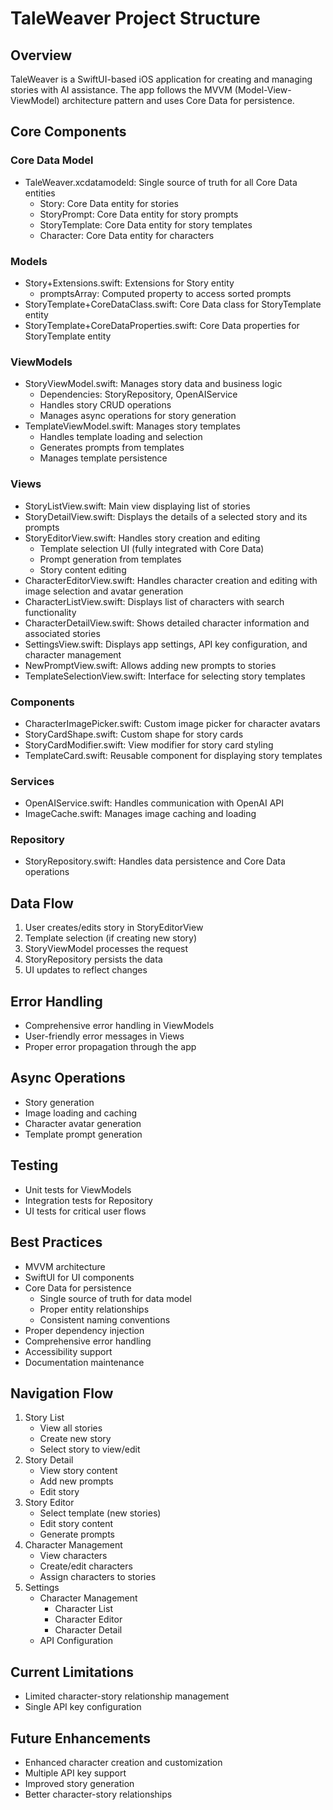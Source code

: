 # TaleWeaver Project Structure

## Overview
TaleWeaver is a SwiftUI-based iOS application for creating and managing stories with AI assistance. The app follows the MVVM (Model-View-ViewModel) architecture pattern and uses Core Data for persistence.

## Core Components

### Core Data Model
- TaleWeaver.xcdatamodeld: Single source of truth for all Core Data entities
  - Story: Core Data entity for stories
  - StoryPrompt: Core Data entity for story prompts
  - StoryTemplate: Core Data entity for story templates
  - Character: Core Data entity for characters

### Models
- Story+Extensions.swift: Extensions for Story entity
  - promptsArray: Computed property to access sorted prompts
- StoryTemplate+CoreDataClass.swift: Core Data class for StoryTemplate entity
- StoryTemplate+CoreDataProperties.swift: Core Data properties for StoryTemplate entity

### ViewModels
- StoryViewModel.swift: Manages story data and business logic
  - Dependencies: StoryRepository, OpenAIService
  - Handles story CRUD operations
  - Manages async operations for story generation
- TemplateViewModel.swift: Manages story templates
  - Handles template loading and selection
  - Generates prompts from templates
  - Manages template persistence

### Views
- StoryListView.swift: Main view displaying list of stories
- StoryDetailView.swift: Displays the details of a selected story and its prompts
- StoryEditorView.swift: Handles story creation and editing
  - Template selection UI (fully integrated with Core Data)
  - Prompt generation from templates
  - Story content editing
- CharacterEditorView.swift: Handles character creation and editing with image selection and avatar generation
- CharacterListView.swift: Displays list of characters with search functionality
- CharacterDetailView.swift: Shows detailed character information and associated stories
- SettingsView.swift: Displays app settings, API key configuration, and character management
- NewPromptView.swift: Allows adding new prompts to stories
- TemplateSelectionView.swift: Interface for selecting story templates

### Components
- CharacterImagePicker.swift: Custom image picker for character avatars
- StoryCardShape.swift: Custom shape for story cards
- StoryCardModifier.swift: View modifier for story card styling
- TemplateCard.swift: Reusable component for displaying story templates

### Services
- OpenAIService.swift: Handles communication with OpenAI API
- ImageCache.swift: Manages image caching and loading

### Repository
- StoryRepository.swift: Handles data persistence and Core Data operations

## Data Flow
1. User creates/edits story in StoryEditorView
2. Template selection (if creating new story)
3. StoryViewModel processes the request
4. StoryRepository persists the data
5. UI updates to reflect changes

## Error Handling
- Comprehensive error handling in ViewModels
- User-friendly error messages in Views
- Proper error propagation through the app

## Async Operations
- Story generation
- Image loading and caching
- Character avatar generation
- Template prompt generation

## Testing
- Unit tests for ViewModels
- Integration tests for Repository
- UI tests for critical user flows

## Best Practices
- MVVM architecture
- SwiftUI for UI components
- Core Data for persistence
  - Single source of truth for data model
  - Proper entity relationships
  - Consistent naming conventions
- Proper dependency injection
- Comprehensive error handling
- Accessibility support
- Documentation maintenance

## Navigation Flow
1. Story List
   - View all stories
   - Create new story
   - Select story to view/edit
2. Story Detail
   - View story content
   - Add new prompts
   - Edit story
3. Story Editor
   - Select template (new stories)
   - Edit story content
   - Generate prompts
4. Character Management
   - View characters
   - Create/edit characters
   - Assign characters to stories
5. Settings
   - Character Management
     - Character List
     - Character Editor
     - Character Detail
   - API Configuration

## Current Limitations
- Limited character-story relationship management
- Single API key configuration

## Future Enhancements
- Enhanced character creation and customization
- Multiple API key support
- Improved story generation
- Better character-story relationships